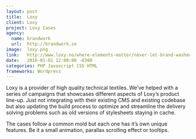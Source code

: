 ```yaml
---
layout: post
title:  Loxy
client: Loxy
project: Loxy Cases
agency:
  name: brandwork
  url:  http://brandwork.se
image:  loxy.png
link:   http://www.loxy.no/where-elements-matter/never-let-brand-washed/
date:   2016-01-01 12:00:00 -0300
categories: PHP Javascript CSS HTML
frameworks: Wordpress
---
```


Loxy is a provider of high quality technical textiles. We’ve helped with a series of campaigns that showcases different aspects of Loxy’s product line-up. Just not integrating with their existing CMS and existing codebase but also updating the build process to optimize and streamline the delivery solving problems such as old versions of stylesheets staying in cache.

The cases follow a common mold but each one has it’s own unique features. Be it a small animation, parallax scrolling effect or tooltips.
